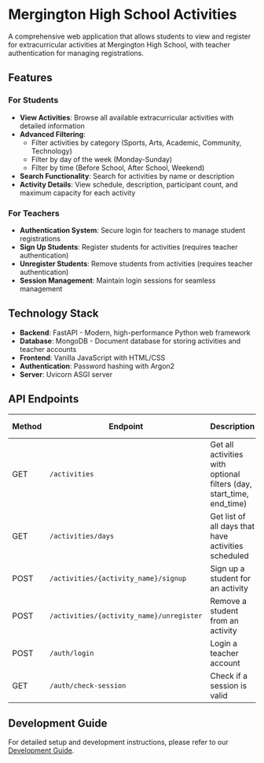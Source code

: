# Mergington High School Activities

A comprehensive web application that allows students to view and register for extracurricular activities at Mergington High School, with teacher authentication for managing registrations.

## Features

### For Students
- **View Activities**: Browse all available extracurricular activities with detailed information
- **Advanced Filtering**: 
  - Filter activities by category (Sports, Arts, Academic, Community, Technology)
  - Filter by day of the week (Monday-Sunday)
  - Filter by time (Before School, After School, Weekend)
- **Search Functionality**: Search for activities by name or description
- **Activity Details**: View schedule, description, participant count, and maximum capacity for each activity

### For Teachers
- **Authentication System**: Secure login for teachers to manage student registrations
- **Sign Up Students**: Register students for activities (requires teacher authentication)
- **Unregister Students**: Remove students from activities (requires teacher authentication)
- **Session Management**: Maintain login sessions for seamless management

## Technology Stack

- **Backend**: FastAPI - Modern, high-performance Python web framework
- **Database**: MongoDB - Document database for storing activities and teacher accounts
- **Frontend**: Vanilla JavaScript with HTML/CSS
- **Authentication**: Password hashing with Argon2
- **Server**: Uvicorn ASGI server

## API Endpoints

| Method | Endpoint | Description | Auth Required |
|--------|----------|-------------|---------------|
| GET | `/activities` | Get all activities with optional filters (day, start_time, end_time) | No |
| GET | `/activities/days` | Get list of all days that have activities scheduled | No |
| POST | `/activities/{activity_name}/signup` | Sign up a student for an activity | Yes (Teacher) |
| POST | `/activities/{activity_name}/unregister` | Remove a student from an activity | Yes (Teacher) |
| POST | `/auth/login` | Login a teacher account | No |
| GET | `/auth/check-session` | Check if a session is valid | No |

## Development Guide

For detailed setup and development instructions, please refer to our [Development Guide](../docs/how-to-develop.md).
